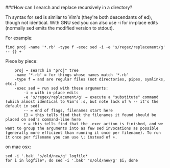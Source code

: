###How can I search and replace recursively in a directory?

Th syntax for sed is similar to Vim's (they're both descendants of ed), though not identical. With GNU sed you can also use -i for in-place edits (normally sed emits the modified version to stdout).

For example:

```
find proj -name '*.rb' -type f -exec sed -i -e 's/regex/replacement/g' -- {} +
```

Piece by piece:

```
    proj = search in "proj" tree
    -name '*.rb' = for things whose names match '*.rb'
    -type f = and are regular files (not directories, pipes, symlinks, etc.)
    -exec sed = run sed with these arguments:
        -i = with in-place edits
        -e 's/regex/replacement/g' = execute a "substitute" command (which almost identical to Vim's :s, but note lack of % -- it's the default in sed)
        -- = end of flags, filenames start here
        {} = this tells find that the filenames it found should be placed on sed's command-line here
        + = this tells find that the -exec action is finished, and we want to group the arguments into as few sed invocations as possible (generally more efficient than running it once per filename). To run it once per filename you can use \; instead of +.
```

on mac osx:

```
sed -i '.bak' 's/old/new/g' logfile*
for i in logfile*; do sed -i '.bak' 's/old/new/g' $i; done
```
